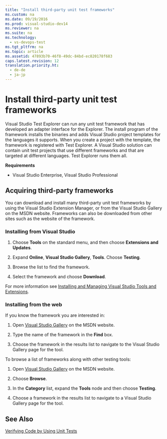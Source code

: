 ```yaml
---
title: "Install third-party unit test frameworks"
ms.custom: na
ms.date: 09/19/2016
ms.prod: visual-studio-dev14
ms.reviewer: na
ms.suite: na
ms.technology: 
  - vs-devops-test
ms.tgt_pltfrm: na
ms.topic: article
ms.assetid: 47893b70-46f8-49dc-84bd-ec820178f683
caps.latest.revision: 12
translation.priority.ht: 
  - de-de
  - ja-jp
---
```

# Install third-party unit test frameworks
Visual Studio Test Explorer can run any unit test framework that has developed an adapter interface for the Explorer. The install program of the framework installs the binaries and adds Visual Studio project templates for the languages it supports. When you create a project with the template, the framework is registered with Test Explorer. A Visual Studio solution can contain unit test projects that use different frameworks and that are targeted at different languages. Test Explorer runs them all.  
  
 **Requirements**  
  
-   Visual Studio Enterprise, Visual Studio Professional  
  
## Acquiring third-party frameworks  
 You can download and install many third-party unit test frameworks by using the Visual Studio Extension Manager, or from the Visual Studio Gallery on the MSDN website. Frameworks can also be downloaded from other sites such as the website of the framework.  
  
### Installing from Visual Studio  
  
1.  Choose **Tools** on the standard menu, and then choose **Extensions and Updates**.  
  
2.  Expand **Online**, **Visual Studio Gallery**, **Tools**. Choose **Testing**.  
  
3.  Browse the list to find the framework.  
  
4.  Select the framework and choose **Download**.  
  
 For more information see [Installing and Managing Visual Studio Tools and Extensions](../vs140/Finding-and-Using-Visual-Studio-Extensions.md).  
  
### Installing from the web  
 If you know the framework you are interested in:  
  
1.  Open [Visual Studio Gallery](http://go.microsoft.com/fwlink/?LinkId=236267) on the MSDN website.  
  
2.  Type the name of the framework in the **Find** box.  
  
3.  Choose the framework in the results list to navigate to the Visual Studio Gallery page for the tool.  
  
 To browse a list of frameworks along with other testing tools:  
  
1.  Open [Visual Studio Gallery](http://go.microsoft.com/fwlink/?LinkId=236267) on the MSDN website.  
  
2.  Choose **Browse**.  
  
3.  In the **Category** list, expand the **Tools** node and then choose **Testing**.  
  
4.  Choose a framework in the results list to navigate to a Visual Studio Gallery page for the tool.  
  
## See Also  
 [Verifying Code by Using Unit Tests](../Topic/Unit%20Test%20Your%20Code.md)
